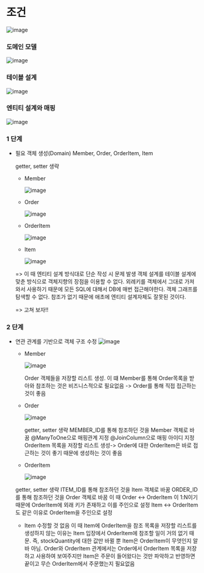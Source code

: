 # 조건

![image](https://github.com/ManchanTime/TrashBoys/assets/127479677/999e7c99-3a66-4cfe-a8ba-ddad85229da0)

### 도메인 모델

![image](https://github.com/ManchanTime/TrashBoys/assets/127479677/5ae87887-0621-4cee-b9fc-70959f2b0983)


### 테이블 설계

![image](https://github.com/ManchanTime/TrashBoys/assets/127479677/d57c436b-65e8-4def-90ba-9ff4e6a7a4ca)


### 엔티티 설계와 매핑

![image](https://github.com/ManchanTime/TrashBoys/assets/127479677/12d58501-88f7-4fc2-a495-695ee5ee75c1)

### 1 단계
+ 필요 객체 생성(Domain)
  Member, Order, OrderItem, Item

  getter, setter 생략
  + Member
    
    ![image](https://github.com/ManchanTime/TrashBoys/assets/127479677/37baae96-8779-4482-abc7-5f9b4d5bbdf9)

  + Order

    ![image](https://github.com/ManchanTime/TrashBoys/assets/127479677/80b1e3c5-d789-4a0a-9c45-7f87e113d7fe)

  + OrderItem
 
    ![image](https://github.com/ManchanTime/TrashBoys/assets/127479677/59920be3-7954-49c7-96c2-bd35d5ba2794)


  + Item
 
    ![image](https://github.com/ManchanTime/TrashBoys/assets/127479677/d2bd6ba1-b02a-4e46-8748-85ef3c6d656a)

  => 이 때 엔티티 설계 방식대로 단순 작성 시 문제 발생
  객체 설계를 테이블 설계에 맞춘 방식으로 객체지향의 장점을 이용할 수 없다.
  외례키를 객체에서 그대로 가져와서 사용하기 때문에 모든 SQL에 대해서 DB에 매번 접근해야한다.
  객체 그래프를 탐색할 수 없다.
  참조가 없기 때문에 애초에 엔티티 설계자체도 잘못된 것이다.

  => 고쳐 보자!!

### 2 단계

+ 연관 관계를 기반으로 객체 구조 수정
  ![image](https://github.com/ManchanTime/TrashBoys/assets/127479677/fa32228a-7f9e-4844-afa8-5a92dd12186f)

  + Member
    
    ![image](https://github.com/ManchanTime/TrashBoys/assets/127479677/ddd9bfb8-d9aa-47ae-95f8-d841263171ae)

    Order 객체들을 저장할 리스트 생성. 이 떄 Member를 통해 Order목록을 받아와 참조하는 것은 비즈니스적으로 필요없음 -> Order를 통해 직접 접근하는 것이 좋음

  + Order

    ![image](https://github.com/ManchanTime/TrashBoys/assets/127479677/d3be55bb-a55b-4569-8a85-52e16cc0bae4)

    getter, setter 생략
    MEMBER_ID를 통해 참조하던 것을 Member 객체로 바꿈
    @ManyToOne으로 매핑관계 지정 @JoinColumn으로 매핑 아이디 지정
    OrderItem 목록을 저장할 리스트 생성-> Order에 대한 OrderItem은 바로 접근하는 것이 좋기 때문에 생성하는 것이 좋음

  + OrderItem
    
    ![image](https://github.com/ManchanTime/TrashBoys/assets/127479677/b891ef9a-18bd-4f0b-aaea-6319f07c756e)

  getter, setter 생략
  ITEM_ID를 통해 참조하던 것을 Item 객체로 바꿈
  ORDER_ID를 통해 참조하던 것을 Order 객체로 바꿈
  이 때 Order <-> OrderItem 이 1:N이기 때문에 OrderItem에 외래 키가 존재하고 이를 주인으로 설정
  Item <-> OrderItem도 같은 이유로 OrderItem을 주인으로 설정

  + Item
    수정할 것 없음
    이 때 Item에 OrderItem을 참조 목록을 저장할 리스트를 생성하지 않는 이유는 Item 입장에서 OrderItem에 참조할 일이 거의 없기 때문. 즉, stockQuantity에 대한 값만 바뀔 뿐 Item은 OrderItem이 무엇인지 알바 아님. Order와 OrderItem 관계에서는 Order에서 OrderItem 목록을 저장하고 사용하여 보여주지만 Item은 주문이 들어왔다는 것만 파악하고 반영하면 끝이고 무슨 OrderItem에서 주문했는지 필요없음
